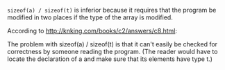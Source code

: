 `sizeof(a) / sizeof(t)` is inferior because it requires that the program be modified in two places if the type of the array is modified.

According to http://knking.com/books/c2/answers/c8.html:

The problem with sizeof(a) / sizeof(t) is that it can't easily be checked for correctness by someone reading the program. (The reader would have to locate the declaration of a and make sure that its elements have type t.)